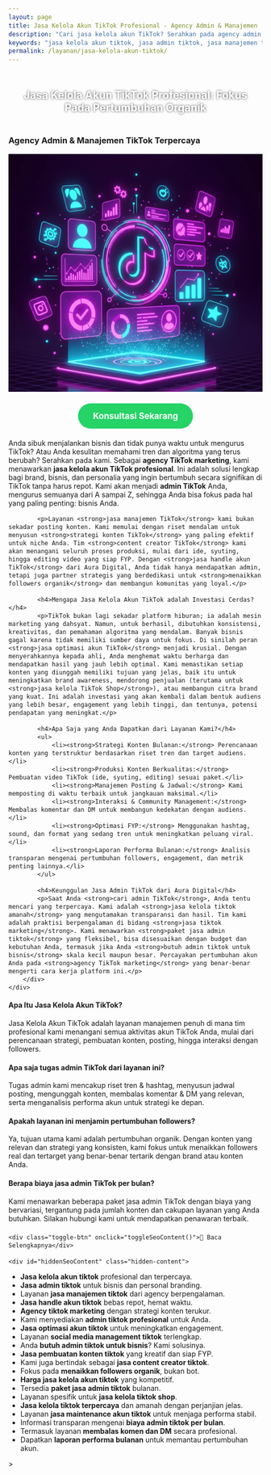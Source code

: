 ```yaml
---
layout: page
title: Jasa Kelola Akun TikTok Profesional - Agency Admin & Manajemen
description: "Cari jasa kelola akun TikTok? Serahkan pada agency admin TikTok profesional kami. Layanan manajemen untuk strategi konten, FYP, dan meningkatkan followers organik. Hemat waktu, hasil maksimal."
keywords: "jasa kelola akun tiktok, jasa admin tiktok, jasa manajemen tiktok, jasa handle akun tiktok, agency tiktok marketing, admin tiktok profesional, jasa optimasi akun tiktok, jasa social media management tiktok, cari admin tiktok, butuh admin tiktok untuk bisnis, jasa pembuatan konten tiktok, jasa content creator tiktok, jasa menaikkan followers organik, jasa fyp tiktok profesional, strategi konten tiktok, jasa tiktok untuk bisnis, jasa tiktok marketing, harga jasa kelola akun tiktok, biaya admin tiktok per bulan, paket jasa admin tiktok, jasa admin tiktok murah, jasa kelola tiktok terpercaya, jasa kelola tiktok amanah, apa saja tugas admin tiktok, jasa kelola tiktok shop"
permalink: /layanan/jasa-kelola-akun-tiktok/
---
```


<script type="application/ld+json">
{
  "@context": "https://schema.org",
  "@graph": [
    {
      "@type": "WebSite",
      "@id": "https://auradigital.id/#website",
      "url": "https://auradigital.id/",
      "name": "auradigital.id"
    },
    {
      "@type": "WebPage",
      "@id": "https://auradigital.id/layanan/jasa-kelola-akun-tiktok/#webpage",
      "url": "https://auradigital.id/layanan/jasa-kelola-akun-tiktok/",
      "name": "Jasa Kelola Akun TikTok Profesional | Admin & Manajemen Terpercaya",
      "isPartOf": {
        "@id": "https://auradigital.id/#website"
      },
      "breadcrumb": {
        "@id": "https://auradigital.id/layanan/jasa-kelola-akun-tiktok/#breadcrumb"
      },
      "description": "Butuh admin atau jasa kelola akun TikTok profesional? Kami menawarkan layanan manajemen lengkap, dari strategi konten hingga optimasi FYP untuk meningkatkan followers organik."
    },
    {
      "@type": "Service",
      "name": "Jasa Kelola Akun TikTok",
      "serviceType": "Social Media Management",
      "provider": {
        "@type": "WebSite",
        "name": "auradigital.id",
        "url": "https://auradigital.id/"
      },
      "areaServed": {
        "@type": "Country",
        "name": "Indonesia"
      },
      "description": "Layanan jasa admin dan manajemen akun TikTok profesional untuk bisnis dan personal branding. Kami membantu menyusun strategi konten, produksi video, hingga meningkatkan followers organik."
    },
    {
      "@type": "Product",
      "name": "Paket Kelola Akun TikTok Bulanan",
      "image": "https://raw.githubusercontent.com/AzkaAtta/azkaatta.github.io/main/image/jasa-kelola-akun-tiktok.webp",
      "description": "Beli paket jasa admin dan manajemen akun TikTok profesional. Mencakup riset tren, pembuatan konten, posting terjadwal, interaksi, dan laporan bulanan untuk pertumbuhan organik.",
      "brand": {
        "@type": "Brand",
        "name": "auradigital.id"
      },
      "offers": {
        "@type": "Offer",
        "priceCurrency": "IDR",
        "price": "1500000",
        "availability": "https://schema.org/InStock",
        "url": "https://auradigital.id/layanan/jasa-kelola-akun-tiktok/"
      }
    },
    {
      "@type": "BreadcrumbList",
      "@id": "https://auradigital.id/layanan/jasa-kelola-akun-tiktok/#breadcrumb",
      "itemListElement": [
        {
          "@type": "ListItem",
          "position": 1,
          "name": "Home",
          "item": "https://auradigital.id/"
        },
        {
          "@type": "ListItem",
          "position": 2,
          "name": "Layanan",
          "item": "https://auradigital.id/layanan/"
        },
        {
          "@type": "ListItem",
          "position": 3,
          "name": "Jasa Kelola Akun TikTok",
          "item": "https://auradigital.id/layanan/jasa-kelola-akun-tiktok/"
        }
      ]
    },
    {
      "@type": "FAQPage",
      "mainEntity": [
        {
          "@type": "Question",
          "name": "Apa saja yang termasuk dalam Jasa Kelola Akun TikTok?",
          "acceptedAnswer": {
            "@type": "Answer",
            "text": "Layanan kami mencakup semua aspek manajemen akun, mulai dari riset dan strategi konten, pembuatan (syuting & editing) video, penjadwalan posting, interaksi dengan audiens (membalas komentar), hingga laporan performa bulanan."
          }
        },
        {
          "@type": "Question",
          "name": "Apakah layanan ini menjamin followers akan naik?",
          "acceptedAnswer": {
            "@type": "Answer",
            "text": "Ya, tujuan utama kami adalah meningkatkan followers organik. Dengan strategi konten yang tepat dan konsisten, kami fokus pada pertumbuhan audiens yang real dan tertarget, bukan sekadar angka."
          }
        },
        {
          "@type": "Question",
          "name": "Apakah saya perlu memberikan akses login ke akun saya?",
          "acceptedAnswer": {
            "@type": "Answer",
            "text": "Ya, untuk layanan kelola akun, kami memerlukan akses login untuk bisa memposting konten dan berinteraksi atas nama Anda. Kami menjamin keamanan dan kerahasiaan akun Anda sepenuhnya dengan perjanjian kerja yang jelas."
          }
        }
      ]
    }
  ]
}
</script>

<h2 style="text-align: center; color: #fff; text-shadow: 0 0 4px rgba(0,0,0,0.7); padding: 20px 15px;">
    Jasa Kelola Akun TikTok Profesional: Fokus Pada Pertumbuhan Organik
</h2>

<div class="jasa-top-komen-tiktok-container">
    <div class="service-card" id="jasa-kelola-akun-tiktok-card" onclick="toggleService(this)">
        <h3>Agency Admin & Manajemen TikTok Terpercaya</h3>
        <img src="https://raw.githubusercontent.com/AzkaAtta/azkaatta.github.io/main/image/jasa-kelola-akun-tiktok.webp" alt="Jasa Kelola Akun TikTok Profesional" style="max-width:100%; height:auto;" loading="lazy">
        <a href="https://wa.me/62895402343693?text=Halo,%20saya%20tertarik%20dengan%20Jasa%20Kelola%20Akun%20TikTok.%20Bisa%20info%20lebih%20lanjut?" target="_blank" class="whatsapp-button" style="display: block; width: fit-content; margin: 20px auto; padding: 15px 30px; background-color: #25D366; color: white; text-align: center; text-decoration: none; border-radius: 50px; font-size: 1.2em; font-weight: bold; transition: background-color 0.3s ease;">
            Konsultasi Sekarang
        </a>
        <div class="service-description">
            <p>Anda sibuk menjalankan bisnis dan tidak punya waktu untuk mengurus TikTok? Atau Anda kesulitan memahami tren dan algoritma yang terus berubah? Serahkan pada kami. Sebagai <strong>agency TikTok marketing</strong>, kami menawarkan <strong>jasa kelola akun TikTok profesional</strong>. Ini adalah solusi lengkap bagi brand, bisnis, dan personalia yang ingin bertumbuh secara signifikan di TikTok tanpa harus repot. Kami akan menjadi <strong>admin TikTok</strong> Anda, mengurus semuanya dari A sampai Z, sehingga Anda bisa fokus pada hal yang paling penting: bisnis Anda.</p>

            <p>Layanan <strong>jasa manajemen TikTok</strong> kami bukan sekadar posting konten. Kami memulai dengan riset mendalam untuk menyusun <strong>strategi konten TikTok</strong> yang paling efektif untuk niche Anda. Tim <strong>content creator TikTok</strong> kami akan menangani seluruh proses produksi, mulai dari ide, syuting, hingga editing video yang siap FYP. Dengan <strong>jasa handle akun TikTok</strong> dari Aura Digital, Anda tidak hanya mendapatkan admin, tetapi juga partner strategis yang berdedikasi untuk <strong>menaikkan followers organik</strong> dan membangun komunitas yang loyal.</p>

            <h4>Mengapa Jasa Kelola Akun TikTok adalah Investasi Cerdas?</h4>
            <p>TikTok bukan lagi sekadar platform hiburan; ia adalah mesin marketing yang dahsyat. Namun, untuk berhasil, dibutuhkan konsistensi, kreativitas, dan pemahaman algoritma yang mendalam. Banyak bisnis gagal karena tidak memiliki sumber daya untuk fokus. Di sinilah peran <strong>jasa optimasi akun TikTok</strong> menjadi krusial. Dengan menyerahkannya kepada ahli, Anda menghemat waktu berharga dan mendapatkan hasil yang jauh lebih optimal. Kami memastikan setiap konten yang diunggah memiliki tujuan yang jelas, baik itu untuk meningkatkan brand awareness, mendorong penjualan (terutama untuk <strong>jasa kelola TikTok Shop</strong>), atau membangun citra brand yang kuat. Ini adalah investasi yang akan kembali dalam bentuk audiens yang lebih besar, engagement yang lebih tinggi, dan tentunya, potensi pendapatan yang meningkat.</p>

            <h4>Apa Saja yang Anda Dapatkan dari Layanan Kami?</h4>
            <ul>
                <li><strong>Strategi Konten Bulanan:</strong> Perencanaan konten yang terstruktur berdasarkan riset tren dan target audiens.</li>
                <li><strong>Produksi Konten Berkualitas:</strong> Pembuatan video TikTok (ide, syuting, editing) sesuai paket.</li>
                <li><strong>Manajemen Posting & Jadwal:</strong> Kami memposting di waktu terbaik untuk jangkauan maksimal.</li>
                <li><strong>Interaksi & Community Management:</strong> Membalas komentar dan DM untuk membangun kedekatan dengan audiens.</li>
                <li><strong>Optimasi FYP:</strong> Menggunakan hashtag, sound, dan format yang sedang tren untuk meningkatkan peluang viral.</li>
                <li><strong>Laporan Performa Bulanan:</strong> Analisis transparan mengenai pertumbuhan followers, engagement, dan metrik penting lainnya.</li>
            </ul>

            <h4>Keunggulan Jasa Admin TikTok dari Aura Digital</h4>
            <p>Saat Anda <strong>cari admin TikTok</strong>, Anda tentu mencari yang terpercaya. Kami adalah <strong>jasa kelola tiktok amanah</strong> yang mengutamakan transparansi dan hasil. Tim kami adalah praktisi berpengalaman di bidang <strong>jasa tiktok marketing</strong>. Kami menawarkan <strong>paket jasa admin tiktok</strong> yang fleksibel, bisa disesuaikan dengan budget dan kebutuhan Anda, termasuk jika Anda <strong>butuh admin tiktok untuk bisnis</strong> skala kecil maupun besar. Percayakan pertumbuhan akun Anda pada <strong>agency TikTok marketing</strong> yang benar-benar mengerti cara kerja platform ini.</p>
        </div>
    </div>
</div>

<style>
  /* Struktur CSS Anda tidak diubah */
</style>

<div class="accordion">
  <div class="accordion-item">
    <div class="accordion-title"><h4>Apa Itu Jasa Kelola Akun TikTok?</h4></div>
    <div class="accordion-content">
      Jasa Kelola Akun TikTok adalah layanan manajemen penuh di mana tim profesional kami menangani semua aktivitas akun TikTok Anda, mulai dari perencanaan strategi, pembuatan konten, posting, hingga interaksi dengan followers.
    </div>
  </div>

  <div class="accordion-item">
    <div class="accordion-title"><h4>Apa saja tugas admin TikTok dari layanan ini?</h4></div>
    <div class="accordion-content">
      Tugas admin kami mencakup riset tren & hashtag, menyusun jadwal posting, mengunggah konten, membalas komentar & DM yang relevan, serta menganalisis performa akun untuk strategi ke depan.
    </div>
  </div>

  <div class="accordion-item">
    <div class="accordion-title"><h4>Apakah layanan ini menjamin pertumbuhan followers?</h4></div>
    <div class="accordion-content">
      Ya, tujuan utama kami adalah pertumbuhan organik. Dengan konten yang relevan dan strategi yang konsisten, kami fokus untuk menaikkan followers real dan tertarget yang benar-benar tertarik dengan brand atau konten Anda.
    </div>
  </div>
  
  <div class="accordion-item">
    <div class="accordion-title"><h4>Berapa biaya jasa admin TikTok per bulan?</h4></div>
    <div class="accordion-content">
      Kami menawarkan beberapa paket jasa admin TikTok dengan biaya yang bervariasi, tergantung pada jumlah konten dan cakupan layanan yang Anda butuhkan. Silakan hubungi kami untuk mendapatkan penawaran terbaik.
    </div>
  </div>
</div>

<script>
  // Struktur JS Anda tidak diubah
</script>


<style>
  /* Struktur CSS Anda tidak diubah */
</style>

<div class="toggle-container">

    <div class="toggle-btn" onclick="toggleSeoContent()">📌 Baca Selengkapnya</div>
    
    <div id="hiddenSeoContent" class="hidden-content">
 <ul>
    <li><strong>Jasa kelola akun tiktok</strong> profesional dan terpercaya.</li>
    <li><strong>Jasa admin tiktok</strong> untuk bisnis dan personal branding.</li>
    <li>Layanan <strong>jasa manajemen tiktok</strong> dari agency berpengalaman.</li>
    <li><strong>Jasa handle akun tiktok</strong> bebas repot, hemat waktu.</li>
    <li><strong>Agency tiktok marketing</strong> dengan strategi konten terukur.</li>
    <li>Kami menyediakan <strong>admin tiktok profesional</strong> untuk Anda.</li>
    <li><strong>Jasa optimasi akun tiktok</strong> untuk meningkatkan engagement.</li>
    <li>Layanan <strong>social media management tiktok</strong> terlengkap.</li>
    <li>Anda <strong>butuh admin tiktok untuk bisnis</strong>? Kami solusinya.</li>
    <li><strong>Jasa pembuatan konten tiktok</strong> yang kreatif dan siap FYP.</li>
    <li>Kami juga bertindak sebagai <strong>jasa content creator tiktok</strong>.</li>
    <li>Fokus pada <strong>menaikkan followers organik</strong>, bukan bot.</li>
    <li><strong>Harga jasa kelola akun tiktok</strong> yang kompetitif.</li>
    <li>Tersedia <strong>paket jasa admin tiktok</strong> bulanan.</li>
    <li>Layanan spesifik untuk <strong>jasa kelola tiktok shop</strong>.</li>
    <li><strong>Jasa kelola tiktok terpercaya</strong> dan amanah dengan perjanjian jelas.</li>
    <li>Layanan <strong>jasa maintenance akun tiktok</strong> untuk menjaga performa stabil.</li>
    <li>Informasi transparan mengenai <strong>biaya admin tiktok per bulan</strong>.</li>
    <li>Termasuk layanan <strong>membalas komen dan DM</strong> secara profesional.</li>
    <li>Dapatkan <strong>laporan performa bulanan</strong> untuk memantau pertumbuhan akun.</li>
</ul>
 </div> 
</div>

<style>
    .toggle-container {
        margin-top: 20px; 
    }
    .toggle-btn {
        cursor: pointer;
        /* Warna tombol diubah agar kontras dengan background gelap */
        color: #67e8f9; /* Biru Cyan Terang */
        text-decoration: underline;
        display: inline-block;
        font-weight: bold;
        text-shadow: 0 1px 2px rgba(0,0,0,0.5);
    }
    .hidden-content {
        /* KUNCI #1: Konten disembunyikan di awal */
        display: none; 
        
        /* KUNCI #2: Style diubah menjadi transparan & teks putih */
        background: rgba(0, 0, 0, 0.25); /* Background semi-transparan gelap */
        backdrop-filter: blur(8px);
        color: #ffffff; /* Warna teks utama menjadi putih */
        border: 1px solid rgba(255, 255, 255, 0.15); /* Border efek kaca */
        
        margin-top: 15px;
        padding: 20px;
        border-radius: 12px;
        text-shadow: 0 1px 2px rgba(0,0,0,0.5); /* Bayangan agar teks mudah dibaca */
    }
    .hidden-content ul {
        margin: 0;
        padding-left: 20px;
    }
    .hidden-content li {
        margin-bottom: 8px;
    }
    .hidden-content strong {
        color: #93c5fd; /* Warna biru muda untuk keyword */
    }
</style>>

<script>
    function toggleSeoContent() {
        var content = document.getElementById("hiddenSeoContent");
        var button = document.querySelector(".toggle-btn");
        
        // Cek apakah konten sedang tersembunyi atau tidak
        if (content.style.display === "none" || content.style.display === "") {
            content.style.display = "block";
            button.textContent = "📌 Tutup Selengkapnya";
        } else {
            content.style.display = "none";
            button.textContent = "📌 Baca Selengkapnya";
        }
    }
</script>
<script>
    // Struktur JS Anda tidak diubah
</script>

